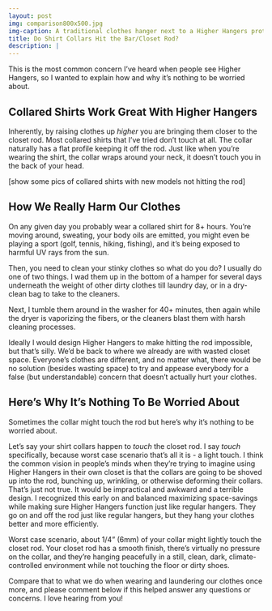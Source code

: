 ```yaml
---
layout: post
img: comparison800x500.jpg
img-caption: A traditional clothes hanger next to a Higher Hangers prototype. Space-saving features of Higher Hangers allow many closets to double (or more) in capacity and allow for enhanced functionality.
title: Do Shirt Collars Hit the Bar/Closet Rod?
description: |
---
```


This is the most common concern I’ve heard when people see Higher Hangers, so I wanted to explain how and why it’s nothing to be worried about.  

## Collared Shirts Work Great With Higher Hangers
Inherently, by raising clothes up *higher* you are bringing them closer to the closet rod. Most collared shirts that I’ve tried don’t touch at all. The collar naturally has a flat profile keeping it off the rod. Just like when you’re wearing the shirt, the collar wraps around your neck, it doesn’t touch you in the back of your head.  

[show some pics of collared shirts with new models not hitting the rod]

## How We Really Harm Our Clothes

On any given day you probably wear a collared shirt for 8+ hours. You’re moving around, sweating, your body oils are emitted, you might even be playing a sport (golf, tennis, hiking, fishing), and it’s being exposed to harmful UV rays from the sun. 

Then, you need to clean your stinky clothes so what do you do? I usually do one of two things. I wad them up in the bottom of a hamper for several days underneath the weight of other dirty clothes till laundry day, or in a dry-clean bag to take to the cleaners.

Next, I tumble them around in the washer for 40+ minutes, then again while the dryer is vaporizing the fibers, or the cleaners blast them with harsh cleaning processes. 

Ideally I would design Higher Hangers to make hitting the rod impossible, but that’s silly. We’d be back to where we already are with wasted closet space. Everyone’s clothes are different, and no matter what, there would be no solution (besides wasting space) to try and appease everybody for a false (but understandable) concern that doesn’t actually hurt your clothes. 

## Here’s Why It’s Nothing To Be Worried About

Sometimes the collar might touch the rod but here’s why it’s nothing to be worried about.

Let’s say your shirt collars happen to *touch* the closet rod. I say *touch* specifically, because worst case scenario that’s all it is - a light touch. I think the common vision in people’s minds when they’re trying to imagine using Higher Hangers in their own closet is that the collars are going to be shoved up into the rod, bunching up, wrinkling, or otherwise deforming their collars. That’s just not true. It would be impractical and awkward and a terrible design. I recognized this early on and balanced maximizing space-savings while making sure Higher Hangers function just like regular hangers. They go on and off the rod just like regular hangers, but they hang your clothes better and more efficiently. 

Worst case scenario, about 1/4” (6mm) of your collar might lightly touch the closet rod. Your closet rod has a smooth finish, there’s virtually no pressure on the collar, and they’re hanging peacefully in a still, clean, dark, climate-controlled environment while not touching the floor or dirty shoes. 

Compare that to what we do when wearing and laundering our clothes once more, and please comment below if this helped answer any questions or concerns. I love hearing from you!  
   